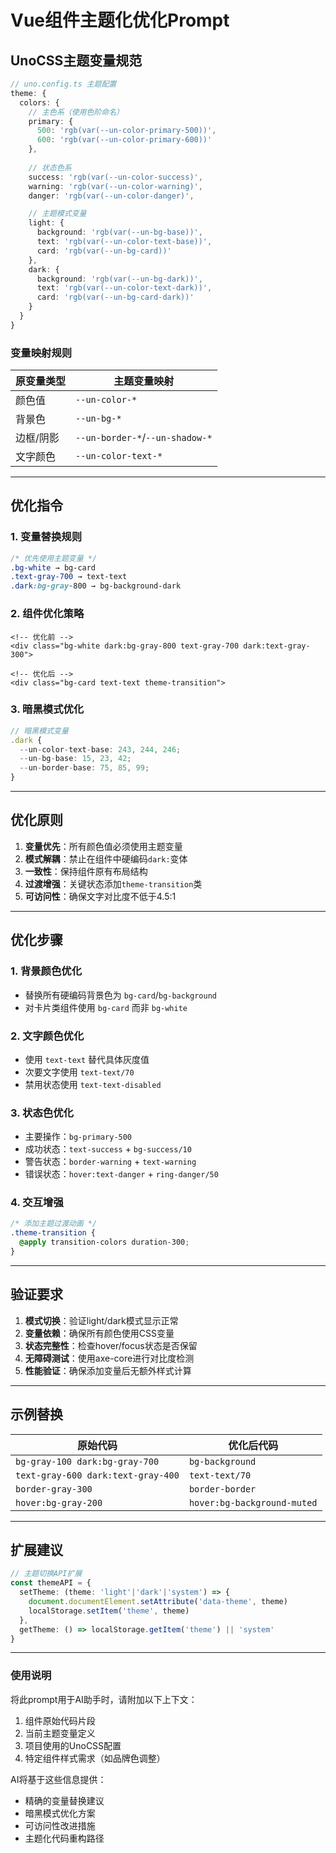 
# Vue组件主题化优化Prompt

## UnoCSS主题变量规范

```typescript
// uno.config.ts 主题配置
theme: {
  colors: {
    // 主色系（使用色阶命名）
    primary: { 
      500: 'rgb(var(--un-color-primary-500))',
      600: 'rgb(var(--un-color-primary-600))'
    },
    
    // 状态色系
    success: 'rgb(var(--un-color-success)',
    warning: 'rgb(var(--un-color-warning)',
    danger: 'rgb(var(--un-color-danger)',

    // 主题模式变量
    light: {
      background: 'rgb(var(--un-bg-base))',
      text: 'rgb(var(--un-color-text-base))',
      card: 'rgb(var(--un-bg-card))'
    },
    dark: {
      background: 'rgb(var(--un-bg-dark))',
      text: 'rgb(var(--un-color-text-dark))',
      card: 'rgb(var(--un-bg-card-dark))'
    }
  }
}
```

### 变量映射规则

| 原变量类型       | 主题变量映射           |
|------------------|------------------------|
| 颜色值           | `--un-color-*`          |
| 背景色           | `--un-bg-*`             |
| 边框/阴影        | `--un-border-*`/`--un-shadow-*` |
| 文字颜色         | `--un-color-text-*`      |

---

## 优化指令

### 1. **变量替换规则**

```css
/* 优先使用主题变量 */
.bg-white → bg-card
.text-gray-700 → text-text
.dark:bg-gray-800 → bg-background-dark
```

### 2. **组件优化策略**

```vue
<!-- 优化前 -->
<div class="bg-white dark:bg-gray-800 text-gray-700 dark:text-gray-300">

<!-- 优化后 -->
<div class="bg-card text-text theme-transition">
```

### 3. **暗黑模式优化**

```ts
// 暗黑模式变量
.dark {
  --un-color-text-base: 243, 244, 246;
  --un-bg-base: 15, 23, 42;
  --un-border-base: 75, 85, 99;
}
```

---

## 优化原则

1. **变量优先**：所有颜色值必须使用主题变量
2. **模式解耦**：禁止在组件中硬编码`dark:`变体
3. **一致性**：保持组件原有布局结构
4. **过渡增强**：关键状态添加`theme-transition`类
5. **可访问性**：确保文字对比度不低于4.5:1

---

## 优化步骤

### 1. **背景颜色优化**

- 替换所有硬编码背景色为 `bg-card`/`bg-background`
- 对卡片类组件使用 `bg-card` 而非 `bg-white`

### 2. **文字颜色优化**

- 使用 `text-text` 替代具体灰度值
- 次要文字使用 `text-text/70`
- 禁用状态使用 `text-text-disabled`

### 3. **状态色优化**

- 主要操作：`bg-primary-500`
- 成功状态：`text-success` + `bg-success/10`
- 警告状态：`border-warning` + `text-warning`
- 错误状态：`hover:text-danger` + `ring-danger/50`

### 4. **交互增强**

```css
/* 添加主题过渡动画 */
.theme-transition {
  @apply transition-colors duration-300;
}
```

---

## 验证要求

1. **模式切换**：验证light/dark模式显示正常
2. **变量依赖**：确保所有颜色使用CSS变量
3. **状态完整性**：检查hover/focus状态是否保留
4. **无障碍测试**：使用axe-core进行对比度检测
5. **性能验证**：确保添加变量后无额外样式计算

---

## 示例替换

| 原始代码                          | 优化后代码                          |
|-----------------------------------|-------------------------------------|
| `bg-gray-100 dark:bg-gray-700`     | `bg-background`                     |
| `text-gray-600 dark:text-gray-400` | `text-text/70`                      |
| `border-gray-300`                 | `border-border`                     |
| `hover:bg-gray-200`               | `hover:bg-background-muted`         |

---

## 扩展建议

```ts
// 主题切换API扩展
const themeAPI = {
  setTheme: (theme: 'light'|'dark'|'system') => {
    document.documentElement.setAttribute('data-theme', theme)
    localStorage.setItem('theme', theme)
  },
  getTheme: () => localStorage.getItem('theme') || 'system'
}
```

---

### 使用说明

将此prompt用于AI助手时，请附加以下上下文：

1. 组件原始代码片段
2. 当前主题变量定义
3. 项目使用的UnoCSS配置
4. 特定组件样式需求（如品牌色调整）

AI将基于这些信息提供：

- 精确的变量替换建议
- 暗黑模式优化方案
- 可访问性改进措施
- 主题化代码重构路径
